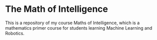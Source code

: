 # The Math of Intelligence
This is a repository of my course Maths of Intelligence, which is a mathematics primer course for students learning Machine Learning and Robotics. 

